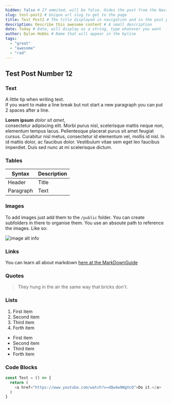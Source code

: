 ```yaml
---
hidden: false # If ommited, will be false. Hides the post from the Navigation and URL
slug: test-post2 # Unique url slug to get to the page
title: Test Post2 # The title displayed in navigation and in the post page
description: Describe this awesome content # A small description
date: Today # Date, will display as a string, type whatever you want
author: Dylan Hobbs # Name that will appear in the byline
tags:
  - "great"
  - "awesome"
  - "rad"
---
```


## Test Post Number 12

### Text
A little tip when writing text.  
If you want to make a line break but not start a new paragraph you can put 2 spaces after a line.

**Lorem ipsum** *dolor sit amet*,  
 consectetur adipiscing elit. Morbi purus nisl, scelerisque mattis neque non, elementum tempus lacus. Pellentesque placerat purus sit amet feugiat cursus. Curabitur nisl metus, consectetur id elementum vel, mollis id nisl. In id mattis dolor, ac faucibus dolor. Vestibulum vitae sem eget leo faucibus imperdiet. Duis sed nunc at mi scelerisque dictum.

### Tables
| Syntax      | Description |
| ----------- | ----------- |
| Header      | Title       |
| Paragraph   | Text        |


### Images
To add images just add them to the `/public` folder. You can create subfolders in there to organise them.
You use an absoute path to reference the images. Like so:

![image alt info](/testProject/image.jpg)

### Links 
You can learn all about markdown [here at the MarkDownGuide](https://www.markdownguide.org/basic-syntax/)

### Quotes
> They hung in the air the same way that bricks don't.

### Lists
1. First item
2. Second item
3. Third item
4. Forth item

- First item
- Second item
- Third item
- Forth item

### Code Blocks
```javascript
const Test = () => {
  return (
    <a href="https://www.youtube.com/watch?v=dQw4w9WgXcQ">Do it.</a>
  )
}
```